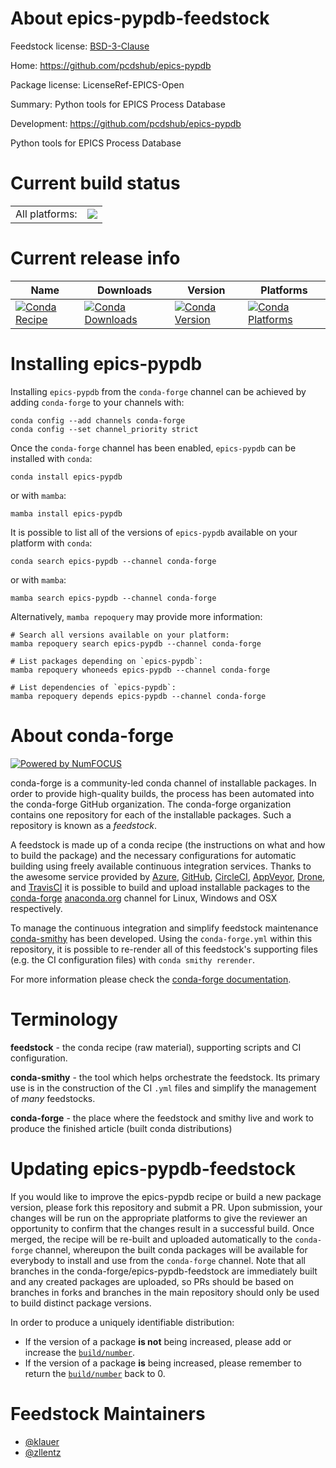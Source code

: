 About epics-pypdb-feedstock
===========================

Feedstock license: [BSD-3-Clause](https://github.com/conda-forge/epics-pypdb-feedstock/blob/main/LICENSE.txt)

Home: https://github.com/pcdshub/epics-pypdb

Package license: LicenseRef-EPICS-Open

Summary: Python tools for EPICS Process Database

Development: https://github.com/pcdshub/epics-pypdb

Python tools for EPICS Process Database


Current build status
====================


<table><tr><td>All platforms:</td>
    <td>
      <a href="https://dev.azure.com/conda-forge/feedstock-builds/_build/latest?definitionId=8695&branchName=main">
        <img src="https://dev.azure.com/conda-forge/feedstock-builds/_apis/build/status/epics-pypdb-feedstock?branchName=main">
      </a>
    </td>
  </tr>
</table>

Current release info
====================

| Name | Downloads | Version | Platforms |
| --- | --- | --- | --- |
| [![Conda Recipe](https://img.shields.io/badge/recipe-epics--pypdb-green.svg)](https://anaconda.org/conda-forge/epics-pypdb) | [![Conda Downloads](https://img.shields.io/conda/dn/conda-forge/epics-pypdb.svg)](https://anaconda.org/conda-forge/epics-pypdb) | [![Conda Version](https://img.shields.io/conda/vn/conda-forge/epics-pypdb.svg)](https://anaconda.org/conda-forge/epics-pypdb) | [![Conda Platforms](https://img.shields.io/conda/pn/conda-forge/epics-pypdb.svg)](https://anaconda.org/conda-forge/epics-pypdb) |

Installing epics-pypdb
======================

Installing `epics-pypdb` from the `conda-forge` channel can be achieved by adding `conda-forge` to your channels with:

```
conda config --add channels conda-forge
conda config --set channel_priority strict
```

Once the `conda-forge` channel has been enabled, `epics-pypdb` can be installed with `conda`:

```
conda install epics-pypdb
```

or with `mamba`:

```
mamba install epics-pypdb
```

It is possible to list all of the versions of `epics-pypdb` available on your platform with `conda`:

```
conda search epics-pypdb --channel conda-forge
```

or with `mamba`:

```
mamba search epics-pypdb --channel conda-forge
```

Alternatively, `mamba repoquery` may provide more information:

```
# Search all versions available on your platform:
mamba repoquery search epics-pypdb --channel conda-forge

# List packages depending on `epics-pypdb`:
mamba repoquery whoneeds epics-pypdb --channel conda-forge

# List dependencies of `epics-pypdb`:
mamba repoquery depends epics-pypdb --channel conda-forge
```


About conda-forge
=================

[![Powered by
NumFOCUS](https://img.shields.io/badge/powered%20by-NumFOCUS-orange.svg?style=flat&colorA=E1523D&colorB=007D8A)](https://numfocus.org)

conda-forge is a community-led conda channel of installable packages.
In order to provide high-quality builds, the process has been automated into the
conda-forge GitHub organization. The conda-forge organization contains one repository
for each of the installable packages. Such a repository is known as a *feedstock*.

A feedstock is made up of a conda recipe (the instructions on what and how to build
the package) and the necessary configurations for automatic building using freely
available continuous integration services. Thanks to the awesome service provided by
[Azure](https://azure.microsoft.com/en-us/services/devops/), [GitHub](https://github.com/),
[CircleCI](https://circleci.com/), [AppVeyor](https://www.appveyor.com/),
[Drone](https://cloud.drone.io/welcome), and [TravisCI](https://travis-ci.com/)
it is possible to build and upload installable packages to the
[conda-forge](https://anaconda.org/conda-forge) [anaconda.org](https://anaconda.org/)
channel for Linux, Windows and OSX respectively.

To manage the continuous integration and simplify feedstock maintenance
[conda-smithy](https://github.com/conda-forge/conda-smithy) has been developed.
Using the ``conda-forge.yml`` within this repository, it is possible to re-render all of
this feedstock's supporting files (e.g. the CI configuration files) with ``conda smithy rerender``.

For more information please check the [conda-forge documentation](https://conda-forge.org/docs/).

Terminology
===========

**feedstock** - the conda recipe (raw material), supporting scripts and CI configuration.

**conda-smithy** - the tool which helps orchestrate the feedstock.
                   Its primary use is in the construction of the CI ``.yml`` files
                   and simplify the management of *many* feedstocks.

**conda-forge** - the place where the feedstock and smithy live and work to
                  produce the finished article (built conda distributions)


Updating epics-pypdb-feedstock
==============================

If you would like to improve the epics-pypdb recipe or build a new
package version, please fork this repository and submit a PR. Upon submission,
your changes will be run on the appropriate platforms to give the reviewer an
opportunity to confirm that the changes result in a successful build. Once
merged, the recipe will be re-built and uploaded automatically to the
`conda-forge` channel, whereupon the built conda packages will be available for
everybody to install and use from the `conda-forge` channel.
Note that all branches in the conda-forge/epics-pypdb-feedstock are
immediately built and any created packages are uploaded, so PRs should be based
on branches in forks and branches in the main repository should only be used to
build distinct package versions.

In order to produce a uniquely identifiable distribution:
 * If the version of a package **is not** being increased, please add or increase
   the [``build/number``](https://docs.conda.io/projects/conda-build/en/latest/resources/define-metadata.html#build-number-and-string).
 * If the version of a package **is** being increased, please remember to return
   the [``build/number``](https://docs.conda.io/projects/conda-build/en/latest/resources/define-metadata.html#build-number-and-string)
   back to 0.

Feedstock Maintainers
=====================

* [@klauer](https://github.com/klauer/)
* [@zllentz](https://github.com/zllentz/)

